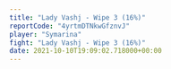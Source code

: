```yaml
---
title: "Lady Vashj - Wipe 3 (16%)"
reportCode: "4yrtmDTNkwGfznvJ"
player: "Symarina"
fight: "Lady Vashj - Wipe 3 (16%)"
date: 2021-10-10T19:09:02.718000+00:00
---
```


